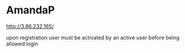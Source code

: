 # AmandaP

http://3.86.232.165/

upon registration user must be activated by an active user before being allowed login
